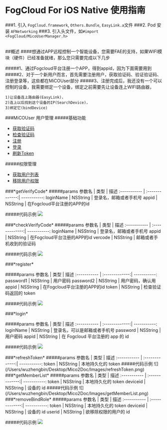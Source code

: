 # FogCloud For iOS Native 使用指南

###1. 引入 `FogCloud.framework`, `Others.Bundle`, `EasyLink.a`文件
###2. Pod 安装 `AFNetworking`
###3. 引入头文件，如`#import <FogCloud/MicoUserManager.h>`

</br>
##概述
####想通过APP远程控制一个智能设备，您需要FAE的支持，如果WIFI模块（硬件）已经准备就绪，那么您只需要完成以下几步

#####1、通过Fogcloud平台注册一个APP，得到appid，因为下面需要用到
#####2、对于一个新用户而言，首先需要注册用户，获取验证码、验证验证码、注册登录等，这些都在MiCOUser部分
#####3、注册完成后，我还没有一个可以控制的设备，我需要绑定一个设备，绑定之前需要先让设备连上WIFI路由器，

	1)让设备连上路由器(EasyLink)，
	2)连上以后找到这个设备的IP(SearchDevice)，
	3)绑定它(bindDevice)

###MiCOUser 用户管理
#####基础功能
* [获取验证码](#getVerifyCode)
* [检查验证码](#checkVerifyCode)
* [注册](#register)
* [登录](#login)
* [刷新Token](#refreshToken)

#####权限管理
* [获取用户列表](#fetchMemberList)
* [移除用户权限](#removeBindRole)


<div id='getVerifyCode'>
###*getVerifyCode*
#####params
参数名 | 类型 | 描述
:-----------  | :-------------:| -----------:
loginName     | NSString       | 登录名，邮箱或者手机号
appid         | NSString       | 在Fogcloud平台注册的APP的id

#####代码示例
![](/Users/wuzhengbin/Desktop/Mico2Doc/Images/Login.png)

<div id='checkVerifyCode'>
###*checkVerifyCode*
#####params
参数名 | 类型 | 描述
:-----------  | :-------------:| -----------:
loginName     | NSString       | 登录名，邮箱或者手机号
appid         | NSString       | 在Fogcloud平台注册的APP的id
vercode		  | NSString 		| 邮箱或者手机收到的验证码

#####代码示例
![](/Users/wuzhengbin/Desktop/Mico2Doc/Images/CheckVerCode.png)

<div id='register'>
###*register*

#####params
参数名 | 类型 | 描述
:-----------  | :-------------:| -----------:
password1     | NSString       | 用户密码
password2     | NSString       | 用户密码，确认用
appid         | NSString       | 在Fogcloud平台注册的APP的id
token		  | NSString		| 检查验证码返回的 token

#####代码示例
![](/Users/wuzhengbin/Desktop/Mico2Doc/Images/register.png)

<div id='login'>
###*login*

#####params
参数名 | 类型 | 描述
:-----------  | :-------------:| -----------:
loginName     | NSString       | 登录名，可以是邮箱或者手机号
password      | NSString       | 用户密码
appid		  | NSString		| 在 Fogcloud 平台注册的 app 的 id

#####代码示例
![](/Users/wuzhengbin/Desktop/Mico2Doc/Images/realLogin.png)

<div id='refreshToken'>
###*refreshToken*
#####params
参数名 | 类型 | 描述
:-----------  | :-------------:| -----------:
token         | NSString       | 本地持久化的 token
#####代码示例
![](/Users/wuzhengbin/Desktop/Mico2Doc/Images/refreshToken.png)

<div id='fetchMemberList'>
###*getMemberList*
#####params
参数名 | 类型 | 描述
:-----------  | :-------------:| -----------:
token         | NSString       | 本地持久化的 token
deviceid	  |	NSString 		| 设备的 id
#####代码示例
![](/Users/wuzhengbin/Desktop/Mico2Doc/Images/getMemberList.png)

<div id='removeBindRole'>
###*removeBindRole*
#####params
参数名 | 类型 | 描述
:-----------  | :-------------:| -----------:
token         | NSString       | 本地持久化的 token
deviceid	  |	NSString 		| 设备的 id
userid		  | NSString		| 欲移除权限的用户的 id

#####代码示例
![](/Users/wuzhengbin/Desktop/Mico2Doc/Images/removeBindRole.png)